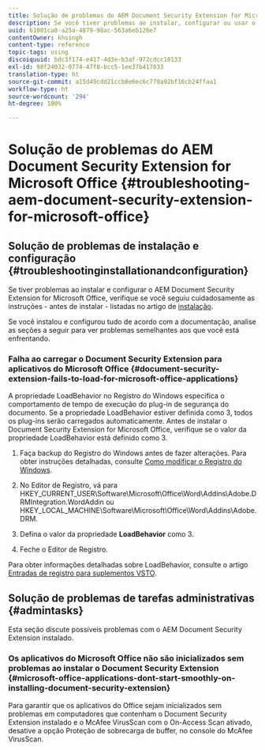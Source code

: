 ```yaml
---
title: Solução de problemas do AEM Document Security Extension for Microsoft Office
description: Se você tiver problemas ao instalar, configurar ou usar o AEM Document Security Extension for Microsoft Office, siga as instruções listadas neste documento.
uuid: 61001ca8-a25a-4879-98ac-563a6eb126e7
contentOwner: khsingh
content-type: reference
topic-tags: using
discoiquuid: bdc3f174-e417-4d3e-b3af-972cdcc10133
exl-id: 98f24032-0774-47f8-bcc5-1ee37b417833
translation-type: ht
source-git-commit: a15d49cdd21ccb8e6ec6c770a92bf16cb24ffaa1
workflow-type: ht
source-wordcount: '294'
ht-degree: 100%

---
```


# Solução de problemas do AEM Document Security Extension for Microsoft Office {#troubleshooting-aem-document-security-extension-for-microsoft-office}

## Solução de problemas de instalação e configuração {#troubleshootinginstallationandconfiguration}

Se tiver problemas ao instalar e configurar o AEM Document Security Extension for Microsoft Office, verifique se você seguiu cuidadosamente as instruções - antes de instalar - listadas no artigo de [instalação](installing-configuring-aemdsext.md).

Se você instalou e configurou tudo de acordo com a documentação, analise as seções a seguir para ver problemas semelhantes aos que você está enfrentando.

### Falha ao carregar o Document Security Extension para aplicativos do Microsoft Office {#document-security-extension-fails-to-load-for-microsoft-office-applications}

A propriedade LoadBehavior no Registro do Windows especifica o comportamento de tempo de execução do plug-in de segurança do documento. Se a propriedade LoadBehavior estiver definida como 3, todos os plug-ins serão carregados automaticamente. Antes de instalar o Document Security Extension for Microsoft Office, verifique se o valor da propriedade LoadBehavior está definido como 3.

1. Faça backup do Registro do Windows antes de fazer alterações. Para obter instruções detalhadas, consulte [Como modificar o Registro do Windows](https://support.microsoft.com/pt-BR/kb/136393).
1. No Editor de Registro, vá para HKEY_CURRENT_USER\Software\Microsoft\Office\Word\Addins\Adobe.DRMIntegration.WordAddin ou HKEY_LOCAL_MACHINE\Software\Microsoft\Office\Word\Addins\Adobe.DRM.
1. Defina o valor da propriedade **LoadBehavior** como 3.

1. Feche o Editor de Registro.

Para obter informações detalhadas sobre LoadBehavior, consulte o artigo [Entradas de registro para suplementos VSTO](https://msdn.microsoft.com/pt-BR/library/bb386106.aspx#LoadBehavior).

## Solução de problemas de tarefas administrativas {#admintasks}

Esta seção discute possíveis problemas com o AEM Document Security Extension instalado.

### Os aplicativos do Microsoft Office não são inicializados sem problemas ao instalar o Document Security Extension {#microsoft-office-applications-dont-start-smoothly-on-installing-document-security-extension}

Para garantir que os aplicativos do Office sejam inicializados sem problemas em computadores que contenham o Document Security Extension instalado e o McAfee VirusScan com o On-Access Scan ativado, desative a opção Proteção de sobrecarga de buffer, no console do McAfee VirusScan.
